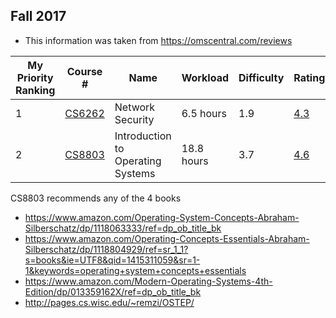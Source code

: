 Fall 2017
---------
  - This information was taken from https://omscentral.com/reviews

My Priority Ranking| Course #| Name| Workload| Difficulty| Rating| # of Reviews| Book| Additional Help
---|---|---|---|---|---|---|---|---|
1| [CS6262](https://www.omscs.gatech.edu/cs-6262-network-security)| Network Security| 6.5 hours| 1.9| [4.3](https://omscentral.com/reviews/6262)| 8| none listed|
2| [CS8803](https://www.omscs.gatech.edu/cs-8803-introduction-operating-systems)| Introduction to Operating Systems| 18.8 hours| 3.7| [4.6](https://omscentral.com/reviews/8803-002)| 90| see below|

CS8803 recommends any of the 4 books
  - https://www.amazon.com/Operating-System-Concepts-Abraham-Silberschatz/dp/1118063333/ref=dp_ob_title_bk
  - https://www.amazon.com/Operating-Concepts-Essentials-Abraham-Silberschatz/dp/1118804929/ref=sr_1_1?s=books&ie=UTF8&qid=1415311059&sr=1-1&keywords=operating+system+concepts+essentials
  - https://www.amazon.com/Modern-Operating-Systems-4th-Edition/dp/013359162X/ref=dp_ob_title_bk
  - http://pages.cs.wisc.edu/~remzi/OSTEP/
